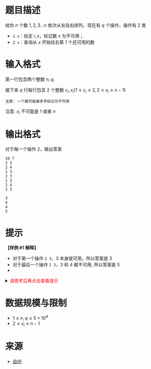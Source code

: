 # 题目描述

给你 $n$ 个数 $1,2,3 \dots n$ 依次从左往右排列，现在有 $q$ 个操作，操作有 $2$ 类
+   `1 x`：给定 $i,x$，标记数 $x$ 为不可用；
+   `2 x`：查询从 $x$ 开始往右第 $1$ 个还可用的数

# 输入格式
第一行包含两个整数 $n, q$;

接下来 $q$ 行每行包含 2 个整数 $c_i, x_i(1 \leq c_i \leq 2, 2 \leq x_i \leq n-1)$

`注意: 一个数可能被多字标记为不可用`

注意: $x_i$ 不可能是 $1$ 或者 $n$ 


# 输出格式
对于每一个操作 2，输出答案

```input1
10 7
2 3
2 4
1 3
2 3
1 3
1 4
2 3
```

```output1
3
4
4
5
```

# 提示 
**【样例 #1 解释】**
* 对于第一个操作 `2 3`，$3$ 本身就可用，所以答案是 3
* 对于最后一个操作 `2 3`，$3$ 和 $4$ 都不可用, 所以答案是 5
* 

<details>
<summary><font color="#FF0000">请思考后再点击查看提示</font></summary>

</details>

# 数据规模与限制
* $1 \leq n, q \leq 5 \times 10^4$
* $2 \leq x_i \leq n-1$

# 来源
* [自创]()